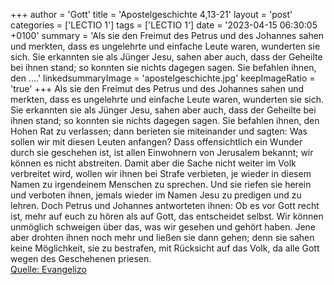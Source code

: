 +++
author = 'Gott'
title = 'Apostelgeschichte 4,13-21'
layout = 'post'
categories = ['LECTIO 1']
tags = ['LECTIO 1']
date = '2023-04-15 06:30:05 +0100'
summary = 'Als sie den Freimut des Petrus und des Johannes sahen und merkten, dass es ungelehrte und einfache Leute waren, wunderten sie sich. Sie erkannten sie als Jünger Jesu, sahen aber auch, dass der Geheilte bei ihnen stand; so konnten sie nichts dagegen sagen. Sie befahlen ihnen, den ....'
linkedsummaryImage = 'apostelgeschichte.jpg'
keepImageRatio = 'true'
+++
Als sie den Freimut des Petrus und des Johannes sahen und merkten, dass es ungelehrte und einfache Leute waren, wunderten sie sich. Sie erkannten sie als Jünger Jesu,
sahen aber auch, dass der Geheilte bei ihnen stand; so konnten sie nichts dagegen sagen.
Sie befahlen ihnen, den Hohen Rat zu verlassen; dann berieten sie miteinander
und sagten: Was sollen wir mit diesen Leuten anfangen? Dass offensichtlich ein Wunder durch sie geschehen ist, ist allen Einwohnern von Jerusalem bekannt; wir können es nicht abstreiten.<!--more-->
Damit aber die Sache nicht weiter im Volk verbreitet wird, wollen wir ihnen bei Strafe verbieten, je wieder in diesem Namen zu irgendeinem Menschen zu sprechen.
Und sie riefen sie herein und verboten ihnen, jemals wieder im Namen Jesu zu predigen und zu lehren.
Doch Petrus und Johannes antworteten ihnen: Ob es vor Gott recht ist, mehr auf euch zu hören als auf Gott, das entscheidet selbst.
Wir können unmöglich schweigen über das, was wir gesehen und gehört haben.
Jene aber drohten ihnen noch mehr und ließen sie dann gehen; denn sie sahen keine Möglichkeit, sie zu bestrafen, mit Rücksicht auf das Volk, da alle Gott wegen des Geschehenen priesen.<br> [Quelle: Evangelizo](https://evangeliumtagfuertag.org/DE/gospel)